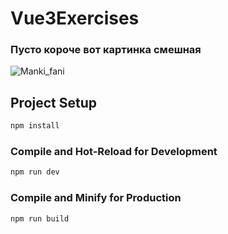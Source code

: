 # Vue3Exercises

### Пусто короче вот картинка смешная

![Manki_fani](http://risovach.ru/upload/2020/10/mem/dovolnaya-obezyana_253107841_orig_.jpg)

## Project Setup

```sh
npm install
```

### Compile and Hot-Reload for Development

```sh
npm run dev
```

### Compile and Minify for Production

```sh
npm run build
```
